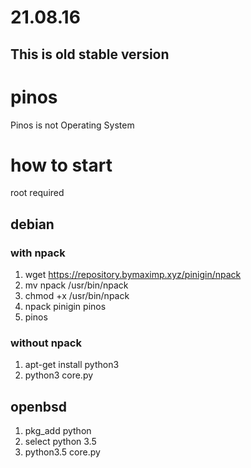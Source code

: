# 21.08.16
## This is old stable version


# pinos

Pinos is not Operating System

# how to start
root required
## debian
### with npack
1. wget https://repository.bymaximp.xyz/pinigin/npack
2. mv npack /usr/bin/npack
3. chmod +x /usr/bin/npack
4. npack pinigin pinos
5. pinos

### without npack
1. apt-get install python3
2. python3 core.py

## openbsd
1. pkg_add python
2. select python 3.5
3. python3.5 core.py
